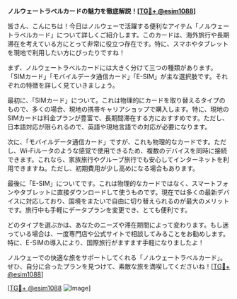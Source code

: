 **ノルウェートラベルカードの魅力を徹底解説！[[TG💪+ @esim1088](https://t.me/s/esim1088)]**

皆さん、こんにちは！今日はノルウェーで活躍する便利なアイテム「ノルウェートラベルカード」について詳しくご紹介します。このカードは、海外旅行や長期滞在を考えている方にとって非常に役立つ存在です。特に、スマホやタブレットを現地で利用したい方にぴったりですね！

まず、ノルウェートラベルカードには大きく分けて三つの種類があります。「SIMカード」「モバイルデータ通信カード」「E-SIM」が主な選択肢です。それぞれの特徴を詳しく見ていきましょう。

最初に、「SIMカード」について。これは物理的にカードを取り替えるタイプのもので、多くの場合、現地の携帯キャリアショップで購入します。特に、現地のSIMカードは料金プランが豊富で、長期間滞在する方におすすめです。ただし、日本語対応が限られるので、英語や現地言語での対応が必要になります。

次に、「モバイルデータ通信カード」ですが、これも物理的なカードです。ただし、Wi-Fiルータのような感覚で使用できるため、複数のデバイスを同時に接続できます。これなら、家族旅行やグループ旅行でも安心してインターネットを利用できますね。ただし、初期費用が少し高めになる場合もあります。

最後に「E-SIM」についてです。これは物理的なカードではなく、スマートフォンやタブレットに直接ダウンロードして使うものです。現在では多くの最新デバイスに対応しており、国境をまたいで自由に切り替えられるのが最大のメリットです。旅行中も手軽にデータプランを変更でき、とても便利です。

どのタイプを選ぶかは、あなたのニーズや滞在期間によって変わります。もし迷っている場合は、一度専門店や公式サイトで相談してみることをお勧めします。特に、E-SIMの導入により、国際旅行がますます手軽になりましたよ！

ノルウェーでの快適な旅をサポートしてくれる「ノルウェートラベルカード」。ぜひ、自分に合ったプランを見つけて、素敵な旅を満喫してくださいね！[[TG💪+ @esim1088](https://t.me/s/esim1088)]

[[TG💪+ @esim1088](https://t.me/s/esim1088) ![Image](https://i.postimg.cc/Y0z9fWf4/image.png)]